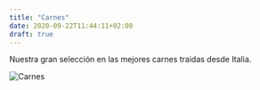 ```yaml
---
title: "Carnes"
date: 2020-09-22T11:44:11+02:00
draft: true
---
```


Nuestra gran selección en las mejores carnes traidas desde Italia.

![Carnes](/carta/carnes.jpg)
